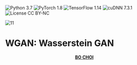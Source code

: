 ![Python 3.7](https://img.shields.io/badge/python-3.7-b0071e.svg?style=plastic)
![PyTorch 1.8](https://img.shields.io/badge/pytorch-1.8-%239e008e.svg?style=plastic)
![TensorFlow 1.14](https://img.shields.io/badge/tensorflow-1.14-blueviolet.svg?style=plastic)
![cuDNN 7.3.1](https://img.shields.io/badge/cuda-10.0-2545e6.svg?style=plastic)
![License CC BY-NC](https://img.shields.io/badge/license-MIT-108a00.svg?style=plastic)


![11](https://user-images.githubusercontent.com/57978796/155951227-7de2d251-91fe-460a-a882-8d00b5405d52.png)
# WGAN: Wasserstein GAN
<p align="center">
  <b><a href="https://github.com/choib/">BO CHOI</a></b>
</p>
